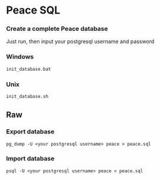 # Peace SQL

### Create a complete Peace database

Just run, then input your postgresql username and password

### Windows
```bash
init_database.bat
```

### Unix
```bash
init_database.sh
```


## Raw

### Export database
```
pg_dump -U <your postgresql username> peace > peace.sql 
```

### Import database
```
psql -U <your postgresql username> peace < peace.sql
```